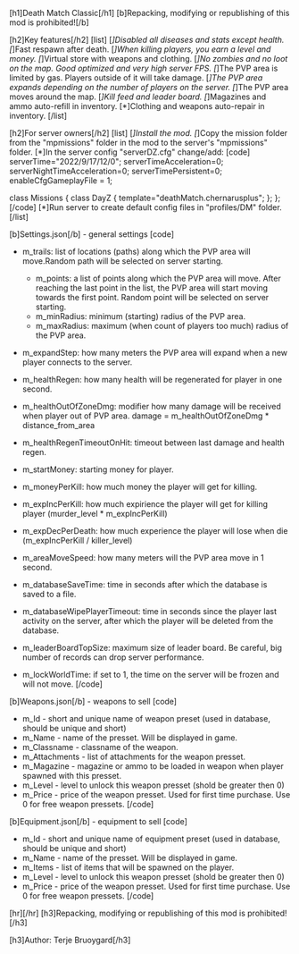 [h1]Death Match Classic[/h1]
[b]Repacking, modifying or republishing of this mod is prohibited![/b]

[h2]Key features[/h2]
[list]
[*]Disabled all diseases and stats except health.
[*]Fast respawn after death.
[*]When killing players, you earn a level and money.
[*]Virtual store with weapons and clothing.
[*]No zombies and no loot on the map. Good optimized and very high server FPS.
[*]The PVP area is limited by gas. Players outside of it will take damage.
[*]The PVP area expands depending on the number of players on the server.
[*]The PVP area moves around the map.
[*]Kill feed and leader board.
[*]Magazines and ammo auto-refill in inventory.
[*]Clothing and weapons auto-repair in inventory.
[/list]

[h2]For server owners[/h2]
[list]
[*]Install the mod. 
[*]Copy the mission folder from the "mpmissions" folder in the mod to the server's "mpmissions" folder.
[*]In the server config "serverDZ.cfg" change/add:
[code]
serverTime="2022/9/17/12/0";
serverTimeAcceleration=0;
serverNightTimeAcceleration=0;
serverTimePersistent=0;
enableCfgGameplayFile = 1;

class Missions
{
    class DayZ
    {
        template="deathMatch.chernarusplus";
    };
};
[/code]
[*]Run server to create default config files in "profiles/DM" folder.
[/list]

[b]Settings.json[/b] - general settings
[code]
- m_trails: list of locations (paths) along which the PVP area will move.Random path will be selected on server starting.
    - m_points: a list of points along which the PVP area will move. After reaching the last point in the list, the PVP area will start moving towards the first point. Random point will be selected on server starting.
    - m_minRadius: minimum (starting) radius of the PVP area.
    - m_maxRadius: maximum (when count of players too much) radius of the PVP area.

- m_expandStep: how many meters the PVP area will expand when a new player connects to the server.
- m_healthRegen: how many health will be regenerated for player in one second.
- m_healthOutOfZoneDmg: modifier how many damage will be received when player out of PVP area. damage = m_healthOutOfZoneDmg * distance_from_area
- m_healthRegenTimeoutOnHit: timeout between last damage and health regen.
- m_startMoney: starting money for player.
- m_moneyPerKill: how much money the player will get for killing.
- m_expIncPerKill: how much expirience the player will get for killing player (murder_level * m_expIncPerKill)
- m_expDecPerDeath: how much experience the player will lose when die (m_expIncPerKill / killer_level)
- m_areaMoveSpeed: how many meters will the PVP area move in 1 second.
- m_databaseSaveTime: time in seconds after which the database is saved to a file.
- m_databaseWipePlayerTimeout: time in seconds since the player last activity on the server, after which the player will be deleted from the database.
- m_leaderBoardTopSize: maximum size of leader board. Be careful, big number of records can drop server performance.
- m_lockWorldTime: if set to 1, the time on the server will be frozen and will not move.
[/code]

[b]Weapons.json[/b] - weapons to sell
[code]
- m_Id - short and unique name of weapon preset (used in database, should be unique and short)
- m_Name - name of the presset. Will be displayed in game.
- m_Classname - classname of the weapon.
- m_Attachments - list of attachments for the weapon presset.
- m_Magazine - magazine or ammo to be loaded in weapon when player spawned with this presset.
- m_Level - level to unlock this weapon presset (shold be greater then 0)
- m_Price - price of the weapon presset. Used for first time purchase. Use 0 for free weapon pressets.
[/code]

[b]Equipment.json[/b] - equipment to sell
[code]
- m_Id - short and unique name of equipment preset (used in database, should be unique and short)
- m_Name - name of the presset. Will be displayed in game.
- m_Items - list of items that will be spawned on the player.
- m_Level - level to unlock this weapon presset (shold be greater then 0)
- m_Price - price of the weapon presset. Used for first time purchase. Use 0 for free weapon pressets.
[/code]

[hr][/hr]
[h3]Repacking, modifying or republishing of this mod is prohibited![/h3]

[h3]Author: Terje Bruoygard[/h3]